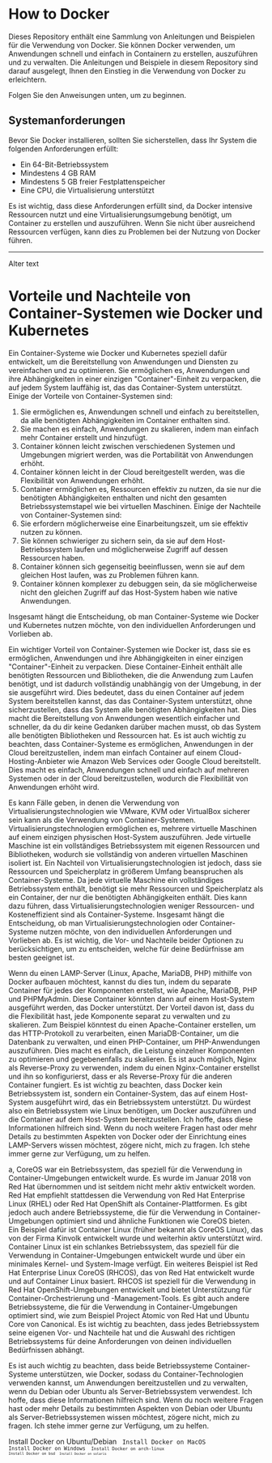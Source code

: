 # How to Docker

Dieses Repository enthält eine Sammlung von Anleitungen und Beispielen für die Verwendung von Docker. Sie können Docker verwenden, um Anwendungen schnell und einfach in Containern zu erstellen, auszuführen und zu verwalten. Die Anleitungen und Beispiele in diesem Repository sind darauf ausgelegt, Ihnen den Einstieg in die Verwendung von Docker zu erleichtern.

Folgen Sie den Anweisungen unten, um zu beginnen.

## Systemanforderungen

Bevor Sie Docker installieren, sollten Sie sicherstellen, dass Ihr System die folgenden Anforderungen erfüllt:

- Ein 64-Bit-Betriebssystem
- Mindestens 4 GB RAM
- Mindestens 5 GB freier Festplattenspeicher
- Eine CPU, die Virtualisierung unterstützt

Es ist wichtig, dass diese Anforderungen erfüllt sind, da Docker intensive Ressourcen nutzt und eine Virtualisierungsumgebung benötigt, um Container zu erstellen und auszuführen. Wenn Sie nicht über ausreichend Ressourcen verfügen, kann dies zu Problemen bei der Nutzung von Docker führen.





----------------------
Alter text

# Vorteile und Nachteile von Container-Systemen wie Docker und Kubernetes

Ein Container-Systeme wie Docker und Kubernetes speziell dafür entwickelt, um die Bereitstellung von Anwendungen und Diensten zu vereinfachen und zu optimieren. Sie ermöglichen es, Anwendungen und ihre Abhängigkeiten in einer einzigen "Container"-Einheit zu verpacken, die auf jedem System lauffähig ist, das das Container-System unterstützt.
Einige der Vorteile von Container-Systemen sind:
1. Sie ermöglichen es, Anwendungen schnell und einfach zu bereitstellen, da alle benötigten Abhängigkeiten im Container enthalten sind.
2. Sie machen es einfach, Anwendungen zu skalieren, indem man einfach mehr Container erstellt und hinzufügt.
3. Container können leicht zwischen verschiedenen Systemen und Umgebungen migriert werden, was die Portabilität von Anwendungen erhöht.
4. Container können leicht in der Cloud bereitgestellt werden, was die Flexibilität von Anwendungen erhöht.
5. Container ermöglichen es, Ressourcen effektiv zu nutzen, da sie nur die benötigten Abhängigkeiten enthalten und nicht den gesamten Betriebssystemstapel wie bei virtuellen Maschinen.
Einige der Nachteile von Container-Systemen sind:
1. Sie erfordern möglicherweise eine Einarbeitungszeit, um sie effektiv nutzen zu können.
2. Sie können schwieriger zu sichern sein, da sie auf dem Host-Betriebssystem laufen und möglicherweise Zugriff auf dessen Ressourcen haben.
3. Container können sich gegenseitig beeinflussen, wenn sie auf dem gleichen Host laufen, was zu Problemen führen kann.
4. Container können komplexer zu debuggen sein, da sie möglicherweise nicht den gleichen Zugriff auf das Host-System haben wie native Anwendungen.


Insgesamt hängt die Entscheidung, ob man Container-Systeme wie Docker und Kubernetes nutzen möchte, von den individuellen Anforderungen und Vorlieben ab. 

Ein wichtiger Vorteil von Container-Systemen wie Docker ist, dass sie es ermöglichen, Anwendungen und ihre Abhängigkeiten in einer einzigen "Container"-Einheit zu verpacken. Diese Container-Einheit enthält alle benötigten Ressourcen und Bibliotheken, die die Anwendung zum Laufen benötigt, und ist dadurch vollständig unabhängig von der Umgebung, in der sie ausgeführt wird.
Dies bedeutet, dass du einen Container auf jedem System bereitstellen kannst, das das Container-System unterstützt, ohne sicherzustellen, dass das System alle benötigten Abhängigkeiten hat. Dies macht die Bereitstellung von Anwendungen wesentlich einfacher und schneller, da du dir keine Gedanken darüber machen musst, ob das System alle benötigten Bibliotheken und Ressourcen hat.
Es ist auch wichtig zu beachten, dass Container-Systeme es ermöglichen, Anwendungen in der Cloud bereitzustellen, indem man einfach Container auf einem Cloud-Hosting-Anbieter wie Amazon Web Services oder Google Cloud bereitstellt. Dies macht es einfach, Anwendungen schnell und einfach auf mehreren Systemen oder in der Cloud bereitzustellen, wodurch die Flexibilität von Anwendungen erhöht wird.

Es kann Fälle geben, in denen die Verwendung von Virtualisierungstechnologien wie VMware, KVM oder VirtualBox sicherer sein kann als die Verwendung von Container-Systemen. Virtualisierungstechnologien ermöglichen es, mehrere virtuelle Maschinen auf einem einzigen physischen Host-System auszuführen. Jede virtuelle Maschine ist ein vollständiges Betriebssystem mit eigenen Ressourcen und Bibliotheken, wodurch sie vollständig von anderen virtuellen Maschinen isoliert ist. 
Ein Nachteil von Virtualisierungstechnologien ist jedoch, dass sie Ressourcen und Speicherplatz in größerem Umfang beanspruchen als Container-Systeme. Da jede virtuelle Maschine ein vollständiges Betriebssystem enthält, benötigt sie mehr Ressourcen und Speicherplatz als ein Container, der nur die benötigten Abhängigkeiten enthält. Dies kann dazu führen, dass Virtualisierungstechnologien weniger Ressourcen- und Kosteneffizient sind als Container-Systeme.
Insgesamt hängt die Entscheidung, ob man Virtualisierungstechnologien oder Container-Systeme nutzen möchte, von den individuellen Anforderungen und Vorlieben ab. Es ist wichtig, die Vor- und Nachteile beider Optionen zu berücksichtigen, um zu entscheiden, welche für deine Bedürfnisse am besten geeignet ist.


Wenn du einen LAMP-Server (Linux, Apache, MariaDB, PHP) mithilfe von Docker aufbauen möchtest, kannst du dies tun, indem du separate Container für jedes der Komponenten erstellst, wie Apache, MariaDB, PHP und PHPMyAdmin. Diese Container könnten dann auf einem Host-System ausgeführt werden, das Docker unterstützt.
Der Vorteil davon ist, dass du die Flexibilität hast, jede Komponente separat zu verwalten und zu skalieren. Zum Beispiel könntest du einen Apache-Container erstellen, um das HTTP-Protokoll zu verarbeiten, einen MariaDB-Container, um die Datenbank zu verwalten, und einen PHP-Container, um PHP-Anwendungen auszuführen. Dies macht es einfach, die Leistung einzelner Komponenten zu optimieren und gegebenenfalls zu skalieren.
Es ist auch möglich, Nginx als Reverse-Proxy zu verwenden, indem du einen Nginx-Container erstellst und ihn so konfigurierst, dass er als Reverse-Proxy für die anderen Container fungiert.
Es ist wichtig zu beachten, dass Docker kein Betriebssystem ist, sondern ein Container-System, das auf einem Host-System ausgeführt wird, das ein Betriebssystem unterstützt. Du würdest also ein Betriebssystem wie Linux benötigen, um Docker auszuführen und die Container auf dem Host-System bereitzustellen.
Ich hoffe, dass diese Informationen hilfreich sind. Wenn du noch weitere Fragen hast oder mehr Details zu bestimmten Aspekten von Docker oder der Einrichtung eines LAMP-Servers wissen möchtest, zögere nicht, mich zu fragen. Ich stehe immer gerne zur Verfügung, um zu helfen.


a, CoreOS war ein Betriebssystem, das speziell für die Verwendung in Container-Umgebungen entwickelt wurde. Es wurde im Januar 2018 von Red Hat übernommen und ist seitdem nicht mehr aktiv entwickelt worden. Red Hat empfiehlt stattdessen die Verwendung von Red Hat Enterprise Linux (RHEL) oder Red Hat OpenShift als Container-Plattformen.
Es gibt jedoch auch andere Betriebssysteme, die für die Verwendung in Container-Umgebungen optimiert sind und ähnliche Funktionen wie CoreOS bieten. Ein Beispiel dafür ist Container Linux (früher bekannt als CoreOS Linux), das von der Firma Kinvolk entwickelt wurde und weiterhin aktiv unterstützt wird. Container Linux ist ein schlankes Betriebssystem, das speziell für die Verwendung in Container-Umgebungen entwickelt wurde und über ein minimales Kernel- und System-Image verfügt.
Ein weiteres Beispiel ist Red Hat Enterprise Linux CoreOS (RHCOS), das von Red Hat entwickelt wurde und auf Container Linux basiert. RHCOS ist speziell für die Verwendung in Red Hat OpenShift-Umgebungen entwickelt und bietet Unterstützung für Container-Orchestrierung und -Management-Tools.
Es gibt auch andere Betriebssysteme, die für die Verwendung in Container-Umgebungen optimiert sind, wie zum Beispiel Project Atomic von Red Hat und Ubuntu Core von Canonical. Es ist wichtig zu beachten, dass jedes Betriebssystem seine eigenen Vor- und Nachteile hat und die Auswahl des richtigen Betriebssystems für deine Anforderungen von deinen individuellen Bedürfnissen abhängt.


Es ist auch wichtig zu beachten, dass beide Betriebssysteme Container-Systeme unterstützen, wie Docker, sodass du Container-Technologien verwenden kannst, um Anwendungen bereitzustellen und zu verwalten, wenn du Debian oder Ubuntu als Server-Betriebssystem verwendest.
Ich hoffe, dass diese Informationen hilfreich sind. Wenn du noch weitere Fragen hast oder mehr Details zu bestimmten Aspekten von Debian oder Ubuntu als Server-Betriebssystemen wissen möchtest, zögere nicht, mich zu fragen. Ich stehe immer gerne zur Verfügung, um zu helfen.


Install Docker on Ubuntu/Debian
<code>
Install Docker on MacOS
<code>
Install Docker on Windows
<code>
Install Docker on arch-linux
<code>
Install Docker on bsd
<code>
Install Docker on solaris
<code>



